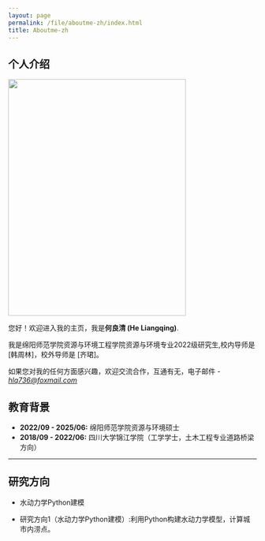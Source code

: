 ```yaml
---
layout: page
permalink: /file/aboutme-zh/index.html
title: Aboutme-zh
---
```


## 个人介绍

<img src="https://hlqstar.github.io/heliangqing.jpg" class="floatpic" width="360" height="480">

<br>

您好！欢迎进入我的主页，我是**何良清 (He Liangqing)**.

我是绵阳师范学院资源与环境工程学院资源与环境专业2022级研究生,校内导师是 [韩周林]，校外导师是 [齐珺]。

如果您对我的任何方面感兴趣，欢迎交流合作，互通有无，电子邮件 - *hlq736@foxmail.com*

## 教育背景

- **2022/09 - 2025/06:** 绵阳师范学院资源与环境硕士
- **2018/09 - 2022/06:** 四川大学锦江学院（工学学士，土木工程专业道路桥梁方向）

---

## 研究方向

- 水动力学Python建模

- 研究方向1（水动力学Python建模）:利用Python构建水动力学模型，计算城市内涝点。
